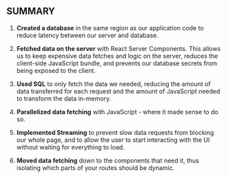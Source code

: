## SUMMARY

1. **Created a database** in the same region as our application code to reduce latency between our server and database.

2. **Fetched data on the server** with React Server Components. This allows us to keep expensive data fetches and logic on the server, reduces the client-side JavaScript bundle, and prevents our database secrets from being exposed to the client.

3. **Used SQL** to only fetch the data we needed, reducing the amount of data transferred for each request and the amount of JavaScript needed to transform the data in-memory.

4. **Parallelized data fetching** with JavaScript - where it made sense to do so.

5. **Implemented Streaming** to prevent slow data requests from blocking our whole page, and to allow the user to start interacting with the UI without waiting for everything to load.

6. **Moved data fetching** down to the components that need it, thus isolating which parts of your routes should be dynamic.